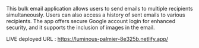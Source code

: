 This bulk email application allows users to send emails to multiple recipients simultaneously. Users can also access a history of sent emails to various recipients. The app offers secure Google account login for enhanced security, and it supports the inclusion of images in the email.

LIVE deployed URL : https://luminous-palmier-8e325b.netlify.app/
